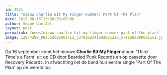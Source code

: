 ```yaml
---
id: 2921
title: "nieuw Charlie Bit My Finger nummer: Part Of The Plan"
date: 2017-08-16T13:28:33+00:00
author: Seppe Van Ael
layout: post
permalink: /news/nieuw-charlie-bit-my-finger-nummer-part-of-the-plan/
image: 12974289_982352001801712_3370168241692931226_n-e1502890001151.jpg
---
```

Op 16 september komt het nieuwe **Charlie Bit My Finger** album 'Third Time's a Farm' uit op CD door Bearded Punk Records en op cassette door Recovery Records. In afwachting liet de band hun eerste single 'Part Of The Plan' op de wereld los.

&nbsp;